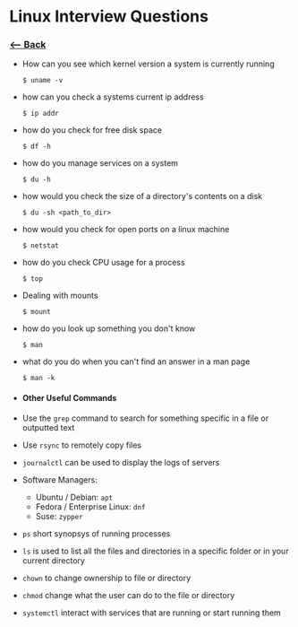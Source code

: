 # Linux Interview Questions

### [<-- Back](./README.md)

- How can you see which kernel version a system is currently running

  ```
  $ uname -v
  ```

- how can you check a systems current ip address

  ```
  $ ip addr
  ```

- how do you check for free disk space

  ```
  $ df -h
  ```

- how do you manage services on a system

  ```
  $ du -h
  ```

- how would you check the size of a directory's contents on a disk

  ```
  $ du -sh <path_to_dir>
  ```

- how would you check for open ports on a linux machine

  ```
  $ netstat
  ```

- how do you check CPU usage for a process

  ```
  $ top
  ```

- Dealing with mounts

  ```
  $ mount
  ```

- how do you look up something you don't know

  ```
  $ man
  ```

- what do you do when you can't find an answer in a man page

  ```
  $ man -k
  ```


- #### Other Useful Commands

- Use the `grep` command to search for something specific in a file or outputted text

- Use `rsync` to remotely copy files

- `journalctl` can be used to display the logs of servers

- Software Managers:
  - Ubuntu / Debian: `apt`
  - Fedora / Enterprise Linux: `dnf`
  - Suse: `zypper`

- `ps` short synopsys of running processes

- `ls` is used to list all the files and directories in a specific folder or in your current directory

- `chown` to change ownership to file or directory

- `chmod` change what the user can do to the file or directory

- `systemctl` interact with services that are running or start running them
